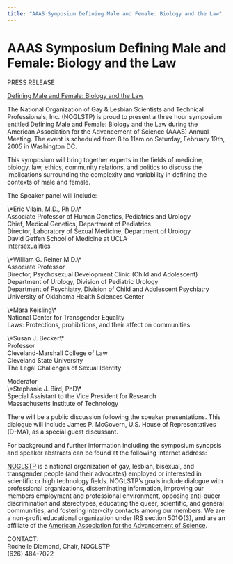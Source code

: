 ```yaml
---
title: "AAAS Symposium Defining Male and Female: Biology and the Law"
---
```


# AAAS Symposium Defining Male and Female: Biology and the Law

<p><span class="caps">PRESS</span> <span class="caps">RELEASE</span>  </p>

<p><a href="http://php.aaas.org/meetings/MPE_01.php#487">Defining Male and Female: Biology and the Law</a>  </p>

<p>The National Organization of Gay &amp; Lesbian Scientists and Technical Professionals, Inc. (<span class="caps">NOGLSTP</span>) is proud to present a three hour symposium entitled Defining Male and Female: Biology and the Law during the American Association for the Advancement of Science (<span class="caps">AAAS</span>) Annual Meeting. The event is scheduled from 8 to 11am on Saturday, February 19th, 2005 in Washington DC.  </p>

<p>This symposium will bring together experts in the fields of medicine, biology, law, ethics, community relations, and politics to discuss the implications surrounding the complexity and variability in defining the contexts of male and female.  </p>

<p>The Speaker panel will include:  </p>

<p>\*Eric Vilain, M.D., Ph.D.\*  <br />
Associate Professor of Human Genetics, Pediatrics and Urology  <br />
Chief, Medical Genetics, Department of Pediatrics  <br />
Director, Laboratory of Sexual Medicine, Department of Urology  <br />
David Geffen School of Medicine at <span class="caps">UCLA</span>  <br />
Intersexualities  </p>

<p>\*William G. Reiner M.D.\*  <br />
Associate Professor  <br />
Director, Psychosexual Development Clinic (Child and Adolescent)  <br />
Department of Urology, Division of Pediatric Urology  <br />
Department of Psychiatry, Division of Child and Adolescent Psychiatry  <br />
University of Oklahoma Health Sciences Center  </p>


<p>\*Mara Keisling\*  <br />
National Center for Transgender Equality  <br />
Laws: Protections, prohibitions, and their affect on communities.  </p>

<p>\*Susan J. Becker\*  <br />
Professor  <br />
Cleveland-Marshall College of Law  <br />
Cleveland State University  <br />
The Legal Challenges of Sexual Identity  </p>

<p>Moderator  <br />
\*Stephanie J. Bird, PhD\*  <br />
Special Assistant to the Vice President for Research  <br />
Massachusetts Institute of Technology  </p>

<p>There will be a public discussion following the speaker presentations. This dialogue will include James P. McGovern, U.S. House of Representatives (D-MA), as a special guest discussant.  </p>

<p>For background and further information including the symposium synopsis and speaker abstracts can be found at the following Internet address:  </p>


<p><a href="http://www.noglstp.org"><span class="caps">NOGLSTP</span></a> is a national organization of gay, lesbian, bisexual, and transgender people (and their advocates) employed or interested in scientific or high technology fields. <span class="caps">NOGLSTP</span>&#8217;s goals include dialogue with professional organizations, disseminating information, improving our members employment and professional environment, opposing anti-queer discrimination and stereotypes, educating the queer, scientific, and general communities, and fostering inter-city contacts among our members. We are a non-profit educational organization under <span class="caps">IRS</span> section 501&#169;(3), and are an affiliate of the <a href="http://www.aaas.org/">American Association for the Advancement of Science</a>.  </p>

<p><span class="caps">CONTACT</span>:  <br />
Rochelle Diamond, Chair, <span class="caps">NOGLSTP</span>  <br />
(626) 484-7022</p>